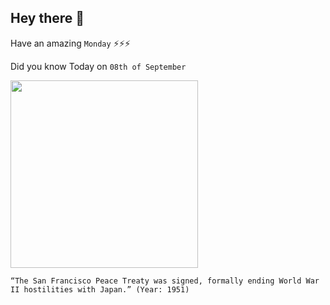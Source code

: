 ## Hey there 👋
Have an amazing `Monday` ⚡⚡⚡

Did you know Today on `08th of September`
 
 [<img src="https://apjjf.org/data/02_Signing_security_treaty_1951(1)1.jpg" width="300" />](https://adst.org/2016/10/japan-world-war-ii-peace-treaty-macarthur/#:~:text=The%20San%20Francisco%20Peace%20Treaty,post%2Dwar%20occupation%20of%20Japan.) 
 ```
“The San Francisco Peace Treaty was signed, formally ending World War II hostilities with Japan.” (Year: 1951)
```
